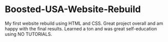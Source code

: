 # Boosted-USA-Website-Rebuild
My first website rebuild using HTML and CSS. Great project overall and am happy with the final results. Learned a ton and was great self-education using NO TUTORIALS. 
